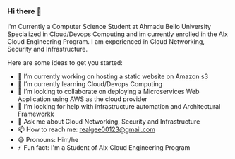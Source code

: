 ### Hi there 👋


I'm Currently a Computer Science Student at Ahmadu Bello University Specialized in Cloud/Devops Computing and im currently enrolled in the Alx Cloud Engineering Program. I am experienced in Cloud Networking, Security and Infrastructure.

Here are some ideas to get you started:

- 🔭 I’m currently working on hosting a static website on Amazon s3
- 🌱 I’m currently learning Cloud/Devops Computing
- 👯 I’m looking to collaborate on deploying a Microservices Web Application using AWS as the cloud provider 
- 🤔 I’m looking for help with infrastructure automation and Architectural Frameworkk
- 💬 Ask me about Cloud Networking, Security and Infrastructure
- 📫 How to reach me: realgee00123@gmail.com
- 😄 Pronouns: Him/he
- ⚡ Fun fact: I'm a Student of Alx Cloud Engineering Program
  
